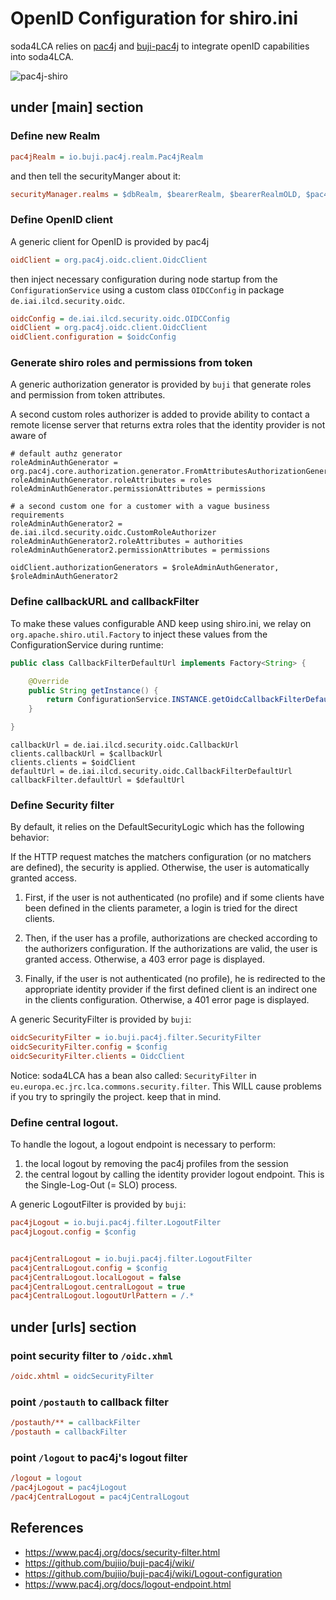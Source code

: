 # OpenID Configuration for shiro.ini

soda4LCA relies on [pac4j](https://github.com/pac4j/pac4j) and [buji-pac4j](https://github.com/bujiio/buji-pac4j) to integrate openID capabilities into soda4LCA.


![pac4j-shiro](https://www.pac4j.org/img/logo-shiro.png)


## under [main] section

### Define new Realm

```ini
pac4jRealm = io.buji.pac4j.realm.Pac4jRealm
```

and then tell the securityManger about it:

```ini
securityManager.realms = $dbRealm, $bearerRealm, $bearerRealmOLD, $pac4jRealm
```

### Define OpenID client

A generic client for OpenID is provided by pac4j

```ini
oidClient = org.pac4j.oidc.client.OidcClient
```

then inject necessary configuration during node startup from the `ConfigurationService` using a custom class `OIDCConfig` in package `de.iai.ilcd.security.oidc`.

```ini
oidcConfig = de.iai.ilcd.security.oidc.OIDCConfig
oidClient = org.pac4j.oidc.client.OidcClient
oidClient.configuration = $oidcConfig
```

### Generate shiro roles and permissions from token

A generic authorization generator is provided by `buji` that generate roles and permission from token attributes.

A second custom roles authorizer is added to provide ability to contact a remote license server that returns extra roles that the identity provider is not aware of

```
# default authz generator
roleAdminAuthGenerator = org.pac4j.core.authorization.generator.FromAttributesAuthorizationGenerator
roleAdminAuthGenerator.roleAttributes = roles
roleAdminAuthGenerator.permissionAttributes = permissions

# a second custom one for a customer with a vague business requirements
roleAdminAuthGenerator2 = de.iai.ilcd.security.oidc.CustomRoleAuthorizer
roleAdminAuthGenerator2.roleAttributes = authorities
roleAdminAuthGenerator2.permissionAttributes = permissions

oidClient.authorizationGenerators = $roleAdminAuthGenerator, $roleAdminAuthGenerator2
```

### Define callbackURL and callbackFilter

To make these values configurable AND keep using shiro.ini, we relay on `org.apache.shiro.util.Factory` to inject these values from the ConfigurationService during runtime:


```java
public class CallbackFilterDefaultUrl implements Factory<String> {

	@Override
	public String getInstance() {
		return ConfigurationService.INSTANCE.getOidcCallbackFilterDefaultUrl();
	}

}
```

```
callbackUrl = de.iai.ilcd.security.oidc.CallbackUrl
clients.callbackUrl = $callbackUrl
clients.clients = $oidClient
defaultUrl = de.iai.ilcd.security.oidc.CallbackFilterDefaultUrl
callbackFilter.defaultUrl = $defaultUrl
```



### Define Security filter

By default, it relies on the DefaultSecurityLogic which has the following behavior:

If the HTTP request matches the matchers configuration (or no matchers are defined), the security is applied. Otherwise, the user is automatically granted access.

1. First, if the user is not authenticated (no profile) and if some clients have been defined in the clients parameter, a login is tried for the direct clients.

2. Then, if the user has a profile, authorizations are checked according to the authorizers configuration. If the authorizations are valid, the user is granted access. Otherwise, a 403 error page is displayed.

3. Finally, if the user is not authenticated (no profile), he is redirected to the appropriate identity provider if the first defined client is an indirect one in the clients configuration. Otherwise, a 401 error page is displayed.


A generic SecurityFilter is provided by `buji`:

```ini
oidcSecurityFilter = io.buji.pac4j.filter.SecurityFilter
oidcSecurityFilter.config = $config
oidcSecurityFilter.clients = OidcClient
```

Notice: soda4LCA has a bean also called: `SecurityFilter` in `eu.europa.ec.jrc.lca.commons.security.filter`. This WILL cause problems if you try to springily the project. keep that in mind.

### Define central logout.

To handle the logout, a logout endpoint is necessary to perform:

1. the local logout by removing the pac4j profiles from the session
2. the central logout by calling the identity provider logout endpoint. This is the Single-Log-Out (= SLO) process.


A generic LogoutFilter is provided by `buji`:

```ini
pac4jLogout = io.buji.pac4j.filter.LogoutFilter
pac4jLogout.config = $config


pac4jCentralLogout = io.buji.pac4j.filter.LogoutFilter
pac4jCentralLogout.config = $config
pac4jCentralLogout.localLogout = false
pac4jCentralLogout.centralLogout = true
pac4jCentralLogout.logoutUrlPattern = /.*
```

## under [urls] section

### point security filter to `/oidc.xhml`

```ini
/oidc.xhtml = oidcSecurityFilter
```

### point `/postauth` to callback filter

```ini
/postauth/** = callbackFilter
/postauth = callbackFilter
```

### point `/logout` to pac4j's logout filter

```ini
/logout = logout
/pac4jLogout = pac4jLogout
/pac4jCentralLogout = pac4jCentralLogout
```

## References

* https://www.pac4j.org/docs/security-filter.html
* https://github.com/bujiio/buji-pac4j/wiki/
* https://github.com/bujiio/buji-pac4j/wiki/Logout-configuration
* https://www.pac4j.org/docs/logout-endpoint.html